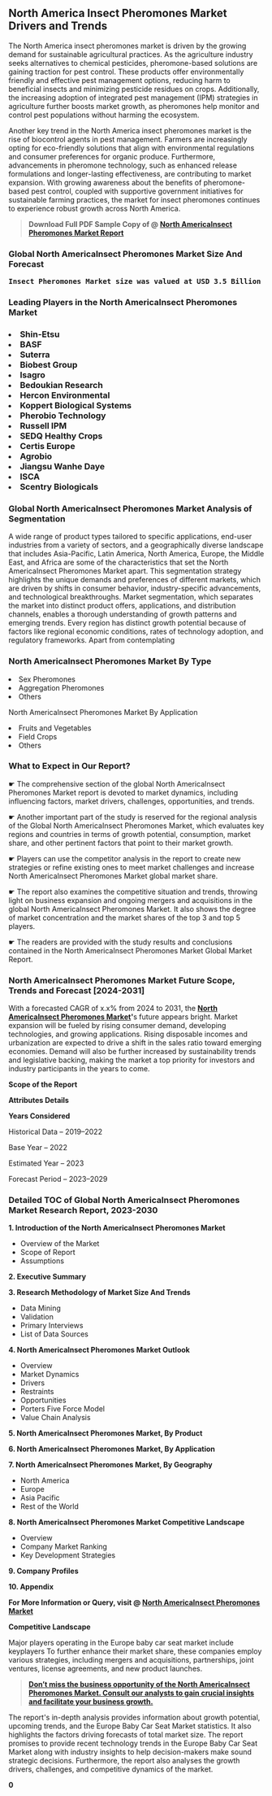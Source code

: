 <p> <h2>North America Insect Pheromones Market Drivers and Trends</h2><p>The North America insect pheromones market is driven by the growing demand for sustainable agricultural practices. As the agriculture industry seeks alternatives to chemical pesticides, pheromone-based solutions are gaining traction for pest control. These products offer environmentally friendly and effective pest management options, reducing harm to beneficial insects and minimizing pesticide residues on crops. Additionally, the increasing adoption of integrated pest management (IPM) strategies in agriculture further boosts market growth, as pheromones help monitor and control pest populations without harming the ecosystem.</p><p>Another key trend in the North America insect pheromones market is the rise of biocontrol agents in pest management. Farmers are increasingly opting for eco-friendly solutions that align with environmental regulations and consumer preferences for organic produce. Furthermore, advancements in pheromone technology, such as enhanced release formulations and longer-lasting effectiveness, are contributing to market expansion. With growing awareness about the benefits of pheromone-based pest control, coupled with supportive government initiatives for sustainable farming practices, the market for insect pheromones continues to experience robust growth across North America.</p></p><blockquote id="" class=""><strong>Download Full PDF Sample Copy of @&nbsp;<a href="https://www.verifiedmarketreports.com/download-sample/?rid=474462&utm_source=GitHub-Jan&utm_medium=258" target="_blank">North AmericaInsect Pheromones Market Report</a>&nbsp;&nbsp;</strong></blockquote><h3 id="" class=""><strong>Global&nbsp;North AmericaInsect Pheromones Market Size And Forecast</strong></h3><pre class="reader-text-block__code-block"><strong>Insect Pheromones Market size was valued at USD 3.5 Billion in 2022 and is projected to reach USD 6.5 Billion by 2030, growing at a CAGR of 8.6% from 2024 to 2030.</strong></pre><h3 id="" class="">Leading Players in the&nbsp;North AmericaInsect Pheromones Market</h3><h3 class=""></Li><Li>Shin-Etsu</Li><Li> BASF</Li><Li> Suterra</Li><Li> Biobest Group</Li><Li> Isagro</Li><Li> Bedoukian Research</Li><Li> Hercon Environmental</Li><Li> Koppert Biological Systems</Li><Li> Pherobio Technology</Li><Li> Russell IPM</Li><Li> SEDQ Healthy Crops</Li><Li> Certis Europe</Li><Li> Agrobio</Li><Li> Jiangsu Wanhe Daye</Li><Li> ISCA</Li><Li> Scentry Biologicals</h3><h3 id="" class="">Global&nbsp;North AmericaInsect Pheromones Market Analysis of Segmentation</h3><p id="" class="">A wide range of product types tailored to specific applications, end-user industries from a variety of sectors, and a geographically diverse landscape that includes Asia-Pacific, Latin America, North America, Europe, the Middle East, and Africa are some of the characteristics that set the North AmericaInsect Pheromones Market apart. This segmentation strategy highlights the unique demands and preferences of different markets, which are driven by shifts in consumer behavior, industry-specific advancements, and technological breakthroughs. Market segmentation, which separates the market into distinct product offers, applications, and distribution channels, enables a thorough understanding of growth patterns and emerging trends. Every region has distinct growth potential because of factors like regional economic conditions, rates of technology adoption, and regulatory frameworks. Apart from contemplating</p><h3 id="" class="">North AmericaInsect Pheromones Market&nbsp;By Type</h3><p></Li><Li>Sex Pheromones</Li><Li> Aggregation Pheromones</Li><Li> Others</p><div class="" data-test-id=""><p>North AmericaInsect Pheromones Market&nbsp;By Application</p></div><p class=""></Li><Li>Fruits and Vegetables</Li><Li> Field Crops</Li><Li> Others</p><div class="" data-test-id=""><h3><span class="">What to Expect in Our Report?</span></h3></div><div class="" data-test-id=""><p><span class="">☛ The comprehensive section of the global North AmericaInsect Pheromones Market report is devoted to market dynamics, including influencing factors, market drivers, challenges, opportunities, and trends.</span></p></div><div class="" data-test-id=""><p><span class="">☛ Another important part of the study is reserved for the regional analysis of the Global North AmericaInsect Pheromones Market, which evaluates key regions and countries in terms of growth potential, consumption, market share, and other pertinent factors that point to their market growth.</span></p></div><div class="" data-test-id=""><p><span class="">☛ Players can use the competitor analysis in the report to create new strategies or refine existing ones to meet market challenges and increase North AmericaInsect Pheromones Market global market share.</span></p></div><div class="" data-test-id=""><p><span class="">☛ The report also examines the competitive situation and trends, throwing light on business expansion and ongoing mergers and acquisitions in the global North AmericaInsect Pheromones Market. It also shows the degree of market concentration and the market shares of the top 3 and top 5 players.</span></p></div><div class="" data-test-id=""><p><span class="">☛ The readers are provided with the study results and conclusions contained in the North AmericaInsect Pheromones Market Global Market Report.</span></p></div><div class="" data-test-id=""><h3><span class="">North AmericaInsect Pheromones Market Future Scope, Trends and Forecast [2024-2031]</span></h3></div><div class="" data-test-id=""><p><span class="">With a forecasted CAGR of x.x% from 2024 to 2031, the <strong><a href="https://www.verifiedmarketreports.com/download-sample/?rid=474462&utm_source=GitHub-Jan&utm_medium=258" target="_blank">North AmericaInsect Pheromones Market</a>'</strong>s future appears bright. Market expansion will be fueled by rising consumer demand, developing technologies, and growing applications. Rising disposable incomes and urbanization are expected to drive a shift in the sales ratio toward emerging economies. Demand will also be further increased by sustainability trends and legislative backing, making the market a top priority for investors and industry participants in the years to come.</span></p><p id="ember66" class="ember-view reader-text-block__paragraph"><strong>Scope of the Report</strong></p><p id="ember67" class="ember-view reader-text-block__paragraph"><strong>Attributes Details</strong></p><p id="ember68" class="ember-view reader-text-block__paragraph"><strong>Years Considered</strong></p><p id="ember69" class="ember-view reader-text-block__paragraph">Historical Data &ndash; 2019&ndash;2022</p><p id="ember70" class="ember-view reader-text-block__paragraph">Base Year &ndash; 2022</p><p id="ember71" class="ember-view reader-text-block__paragraph">Estimated Year &ndash; 2023</p><p id="ember72" class="ember-view reader-text-block__paragraph">Forecast Period &ndash; 2023&ndash;2029</p></div><h3 id="" class="">Detailed TOC of Global North AmericaInsect Pheromones Market Research Report, 2023-2030</h3><p id="" class=""><strong>1. Introduction of the North AmericaInsect Pheromones Market</strong></p><ul><li>Overview of the Market</li><li>Scope of Report</li><li>Assumptions</li></ul><p id="" class=""><strong>2. Executive Summary</strong></p><p id="" class=""><strong>3. Research Methodology of Market Size And Trends</strong></p><ul><li>Data Mining</li><li>Validation</li><li>Primary Interviews</li><li>List of Data Sources</li></ul><p id="" class=""><strong>4. North AmericaInsect Pheromones Market Outlook</strong></p><ul><li>Overview</li><li>Market Dynamics</li><li>Drivers</li><li>Restraints</li><li>Opportunities</li><li>Porters Five Force Model</li><li>Value Chain Analysis</li></ul><p id="" class=""><strong>5. North AmericaInsect Pheromones Market, By Product</strong></p><p id="" class=""><strong>6. North AmericaInsect Pheromones Market, By Application</strong></p><p id="" class=""><strong>7. North AmericaInsect Pheromones Market, By Geography</strong></p><ul><li>North America</li><li>Europe</li><li>Asia Pacific</li><li>Rest of the World</li></ul><p id="" class=""><strong>8. North AmericaInsect Pheromones Market Competitive Landscape</strong></p><ul><li>Overview</li><li>Company Market Ranking</li><li>Key Development Strategies</li></ul><p id="" class=""><strong>9. Company Profiles</strong></p><p id="" class=""><strong>10. Appendix</strong></p><p><strong>For More Information or Query, visit&nbsp;@ <a href="https://www.verifiedmarketreports.com/product/insect-pheromones-market/" target="_blank">North AmericaInsect Pheromones Market</a></strong></p><p id="ember61" class="ember-view reader-text-block__paragraph"><strong>Competitive Landscape</strong></p><p id="ember62" class="ember-view reader-text-block__paragraph">Major players operating in the Europe baby car seat market include keyplayers To further enhance their market share, these companies employ various strategies, including mergers and acquisitions, partnerships, joint ventures, license agreements, and new product launches.</p><blockquote id="ember63" class="ember-view reader-text-block__blockquote"><strong><a href="https://www.verifiedmarketreports.com/download-sample/?rid=474462&utm_source=GitHub-Jan&utm_medium=258" target="_blank">Don&rsquo;t miss the business opportunity of the North AmericaInsect Pheromones Market. Consult our analysts to gain crucial insights and facilitate your business growth.</a></strong></blockquote><p id="ember64" class="ember-view reader-text-block__paragraph">The report's in-depth analysis provides information about growth potential, upcoming trends, and the Europe Baby Car Seat Market statistics. It also highlights the factors driving forecasts of total market size. The report promises to provide recent technology trends in the Europe Baby Car Seat Market along with industry insights to help decision-makers make sound strategic decisions. Furthermore, the report also analyses the growth drivers, challenges, and competitive dynamics of the market.</p><p class="ember-view reader-text-block__paragraph"><strong>0</strong></p>
